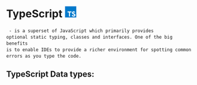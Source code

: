 # TypeScript <code><img height="30" title="TypeScript" src="https://raw.githubusercontent.com/github/explore/80688e429a7d4ef2fca1e82350fe8e3517d3494d/topics/typescript/typescript.png"></code> 
<code> - is a superset of JavaScript which primarily provides optional static typing, classes and interfaces. One of the big benefits is to enable IDEs to provide a richer environment for spotting common errors as you type the code.</code> 

## TypeScript Data types:

#
